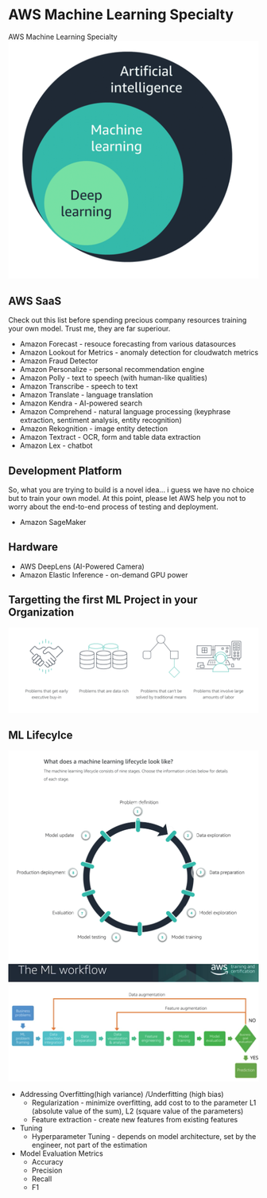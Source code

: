 # AWS Machine Learning Specialty
AWS Machine Learning Specialty
![](images/ai_ml_dl.png)

## AWS SaaS
Check out this list before spending precious company resources training your own model. Trust me, they are far superiour.

- Amazon Forecast - resouce forecasting from various datasources
- Amazon Lookout for Metrics - anomaly detection for cloudwatch metrics
- Amazon Fraud Detector
- Amazon Personalize - personal recommendation engine
- Amazon Polly - text to speech (with human-like qualities)
- Amazon Transcribe - speech to text
- Amazon Translate - language translation
- Amazon Kendra - AI-powered search
- Amazon Comprehend - natural language processing (keyphrase extraction, sentiment analysis, entity recognition)
- Amazon Rekognition - image entity detection
- Amazon Textract - OCR, form and table data extraction
- Amazon Lex - chatbot

## Development Platform
So, what you are trying to build is a novel idea... i guess we have no choice but to train your own model. At this point, please let AWS help you not to worry about the end-to-end process of testing and deployment.
- Amazon SageMaker

## Hardware 
- AWS DeepLens (AI-Powered Camera)
- Amazon Elastic Inference - on-demand GPU power

## Targetting the first ML Project in your Organization
![](images/when_to_do_ml.png)

## ML Lifecylce
![](images/ml_lifecyle.png)
![](images/ml_workflow.png)
- Addressing Overfitting(high variance) /Underfitting (high bias)
  - Regularization - minimize overfitting, add cost to to the parameter L1 (absolute value of the sum), L2 (square value of the parameters) 
  - Feature extraction - create new features from existing features
- Tuning
  - Hyperparameter Tuning - depends on model architecture, set by the engineer, not part of the estimation
- Model Evaluation Metrics
  - Accuracy
  - Precision
  - Recall
  - F1

